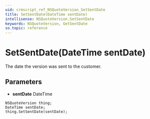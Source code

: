 ```yaml
---
uid: crmscript_ref_NSQuoteVersion_SetSentDate
title: SetSentDate(DateTime sentDate)
intellisense: NSQuoteVersion.SetSentDate
keywords: NSQuoteVersion, GetSentDate
so.topic: reference
---
```


# SetSentDate(DateTime sentDate)

The date the version was sent to the customer.

## Parameters

* **sentDate** DateTime

```crmscript
NSQuoteVersion thing;
DateTime sentDate;
thing.SetSentDate(sentDate);
```


